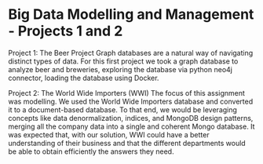 # Big Data Modelling and Management - Projects 1 and 2

Project 1: The Beer Project
Graph databases are a natural way of navigating distinct types of data. For this first project we took a graph database to analyze beer and breweries, exploring the database via python neo4j connector, loading the database using Docker.

Project 2: The World Wide Importers (WWI)
The focus of this assignment was modelling. We used the World Wide Importers database and converted it to a document-based database. To that end, we would be leveraging concepts like data denormalization, indices, and MongoDB design patterns, merging all the company data into a single and coherent Mongo database.
It was expected that, with our solution, WWI could have a better understanding of their business and that the different departments would be able to obtain efficiently the answers they need.

